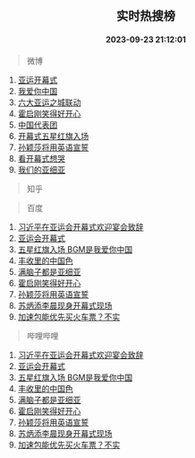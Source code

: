 <div align="center"><h2>实时热搜榜</h2><h4>2023-09-23 21:12:01</h4></div>

> 微博  

1. [亚运开幕式](https://s.weibo.com/weibo?q=%23%E4%BA%9A%E8%BF%90%E5%BC%80%E5%B9%95%E5%BC%8F%23&t=31&band_rank=1&Refer=top)<br />
2. [我爱你中国](https://s.weibo.com/weibo?q=%E6%88%91%E7%88%B1%E4%BD%A0%E4%B8%AD%E5%9B%BD&t=31&band_rank=2&Refer=top)<br />
3. [六大亚运之城联动](https://s.weibo.com/weibo?q=%23%E5%85%AD%E5%A4%A7%E4%BA%9A%E8%BF%90%E4%B9%8B%E5%9F%8E%E8%81%94%E5%8A%A8%23&t=31&band_rank=3&Refer=top)<br />
4. [霍启刚笑得好开心](https://s.weibo.com/weibo?q=%23%E9%9C%8D%E5%90%AF%E5%88%9A%E7%AC%91%E5%BE%97%E5%A5%BD%E5%BC%80%E5%BF%83%23&t=31&band_rank=4&Refer=top)<br />
5. [中国代表团](https://s.weibo.com/weibo?q=%E4%B8%AD%E5%9B%BD%E4%BB%A3%E8%A1%A8%E5%9B%A2&t=31&band_rank=5&Refer=top)<br />
6. [开幕式五星红旗入场](https://s.weibo.com/weibo?q=%23%E5%BC%80%E5%B9%95%E5%BC%8F%E4%BA%94%E6%98%9F%E7%BA%A2%E6%97%97%E5%85%A5%E5%9C%BA%23&t=31&band_rank=6&Refer=top)<br />
7. [孙颖莎将用英语宣誓](https://s.weibo.com/weibo?q=%23%E5%AD%99%E9%A2%96%E8%8E%8E%E5%B0%86%E7%94%A8%E8%8B%B1%E8%AF%AD%E5%AE%A3%E8%AA%93%23&t=31&band_rank=7&Refer=top)<br />
8. [看开幕式想哭](https://s.weibo.com/weibo?q=%23%E7%9C%8B%E5%BC%80%E5%B9%95%E5%BC%8F%E6%83%B3%E5%93%AD%23&t=31&band_rank=8&Refer=top)<br />
9. [我们的亚细亚](https://s.weibo.com/weibo?q=%23%E6%88%91%E4%BB%AC%E7%9A%84%E4%BA%9A%E7%BB%86%E4%BA%9A%23&t=31&band_rank=9&Refer=top)<br />

> 知乎  


> 百度  

1. [习近平在亚运会开幕式欢迎宴会致辞](https://www.baidu.com/s?wd=%E4%B9%A0%E8%BF%91%E5%B9%B3%E5%9C%A8%E4%BA%9A%E8%BF%90%E4%BC%9A%E5%BC%80%E5%B9%95%E5%BC%8F%E6%AC%A2%E8%BF%8E%E5%AE%B4%E4%BC%9A%E8%87%B4%E8%BE%9E&sa=fyb_news&rsv_dl=fyb_news)<br />
2. [亚运会开幕式](https://www.baidu.com/s?wd=%E4%BA%9A%E8%BF%90%E4%BC%9A%E5%BC%80%E5%B9%95%E5%BC%8F&sa=fyb_news&rsv_dl=fyb_news)<br />
3. [五星红旗入场 BGM是我爱你中国](https://www.baidu.com/s?wd=%E4%BA%94%E6%98%9F%E7%BA%A2%E6%97%97%E5%85%A5%E5%9C%BA+BGM%E6%98%AF%E6%88%91%E7%88%B1%E4%BD%A0%E4%B8%AD%E5%9B%BD&sa=fyb_news&rsv_dl=fyb_news)<br />
4. [丰收里的中国色](https://www.baidu.com/s?wd=%E4%B8%B0%E6%94%B6%E9%87%8C%E7%9A%84%E4%B8%AD%E5%9B%BD%E8%89%B2&sa=fyb_news&rsv_dl=fyb_news)<br />
5. [满脑子都是亚细亚](https://www.baidu.com/s?wd=%E6%BB%A1%E8%84%91%E5%AD%90%E9%83%BD%E6%98%AF%E4%BA%9A%E7%BB%86%E4%BA%9A&sa=fyb_news&rsv_dl=fyb_news)<br />
6. [霍启刚笑得好开心](https://www.baidu.com/s?wd=%E9%9C%8D%E5%90%AF%E5%88%9A%E7%AC%91%E5%BE%97%E5%A5%BD%E5%BC%80%E5%BF%83&sa=fyb_news&rsv_dl=fyb_news)<br />
7. [孙颖莎将用英语宣誓](https://www.baidu.com/s?wd=%E5%AD%99%E9%A2%96%E8%8E%8E%E5%B0%86%E7%94%A8%E8%8B%B1%E8%AF%AD%E5%AE%A3%E8%AA%93&sa=fyb_news&rsv_dl=fyb_news)<br />
8. [苏炳添李晨现身开幕式现场](https://www.baidu.com/s?wd=%E8%8B%8F%E7%82%B3%E6%B7%BB%E6%9D%8E%E6%99%A8%E7%8E%B0%E8%BA%AB%E5%BC%80%E5%B9%95%E5%BC%8F%E7%8E%B0%E5%9C%BA&sa=fyb_news&rsv_dl=fyb_news)<br />
9. [加速包能优先买火车票？不实](https://www.baidu.com/s?wd=%E5%8A%A0%E9%80%9F%E5%8C%85%E8%83%BD%E4%BC%98%E5%85%88%E4%B9%B0%E7%81%AB%E8%BD%A6%E7%A5%A8%EF%BC%9F%E4%B8%8D%E5%AE%9E&sa=fyb_news&rsv_dl=fyb_news)<br />

> 哔哩哔哩  

1. [习近平在亚运会开幕式欢迎宴会致辞](https://www.baidu.com/s?wd=%E4%B9%A0%E8%BF%91%E5%B9%B3%E5%9C%A8%E4%BA%9A%E8%BF%90%E4%BC%9A%E5%BC%80%E5%B9%95%E5%BC%8F%E6%AC%A2%E8%BF%8E%E5%AE%B4%E4%BC%9A%E8%87%B4%E8%BE%9E&sa=fyb_news&rsv_dl=fyb_news)<br />
2. [亚运会开幕式](https://www.baidu.com/s?wd=%E4%BA%9A%E8%BF%90%E4%BC%9A%E5%BC%80%E5%B9%95%E5%BC%8F&sa=fyb_news&rsv_dl=fyb_news)<br />
3. [五星红旗入场 BGM是我爱你中国](https://www.baidu.com/s?wd=%E4%BA%94%E6%98%9F%E7%BA%A2%E6%97%97%E5%85%A5%E5%9C%BA+BGM%E6%98%AF%E6%88%91%E7%88%B1%E4%BD%A0%E4%B8%AD%E5%9B%BD&sa=fyb_news&rsv_dl=fyb_news)<br />
4. [丰收里的中国色](https://www.baidu.com/s?wd=%E4%B8%B0%E6%94%B6%E9%87%8C%E7%9A%84%E4%B8%AD%E5%9B%BD%E8%89%B2&sa=fyb_news&rsv_dl=fyb_news)<br />
5. [满脑子都是亚细亚](https://www.baidu.com/s?wd=%E6%BB%A1%E8%84%91%E5%AD%90%E9%83%BD%E6%98%AF%E4%BA%9A%E7%BB%86%E4%BA%9A&sa=fyb_news&rsv_dl=fyb_news)<br />
6. [霍启刚笑得好开心](https://www.baidu.com/s?wd=%E9%9C%8D%E5%90%AF%E5%88%9A%E7%AC%91%E5%BE%97%E5%A5%BD%E5%BC%80%E5%BF%83&sa=fyb_news&rsv_dl=fyb_news)<br />
7. [孙颖莎将用英语宣誓](https://www.baidu.com/s?wd=%E5%AD%99%E9%A2%96%E8%8E%8E%E5%B0%86%E7%94%A8%E8%8B%B1%E8%AF%AD%E5%AE%A3%E8%AA%93&sa=fyb_news&rsv_dl=fyb_news)<br />
8. [苏炳添李晨现身开幕式现场](https://www.baidu.com/s?wd=%E8%8B%8F%E7%82%B3%E6%B7%BB%E6%9D%8E%E6%99%A8%E7%8E%B0%E8%BA%AB%E5%BC%80%E5%B9%95%E5%BC%8F%E7%8E%B0%E5%9C%BA&sa=fyb_news&rsv_dl=fyb_news)<br />
9. [加速包能优先买火车票？不实](https://www.baidu.com/s?wd=%E5%8A%A0%E9%80%9F%E5%8C%85%E8%83%BD%E4%BC%98%E5%85%88%E4%B9%B0%E7%81%AB%E8%BD%A6%E7%A5%A8%EF%BC%9F%E4%B8%8D%E5%AE%9E&sa=fyb_news&rsv_dl=fyb_news)<br />
